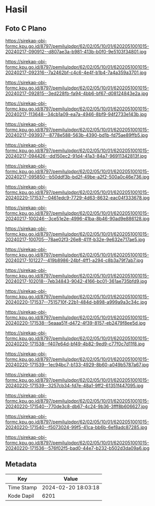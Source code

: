# Hasil

## Foto C Plano

https://sirekap-obj-formc.kpu.go.id/8797/pemilu/pdpr/62/02/05/10/01/6202051001015-20240217-090912--d807ae3a-b981-413b-b0f0-9e5103f34801.jpg

https://sirekap-obj-formc.kpu.go.id/8797/pemilu/pdpr/62/02/05/10/01/6202051001015-20240217-092316--7a2462bf-c4c6-4e4f-b1b4-7a4a359a3701.jpg

https://sirekap-obj-formc.kpu.go.id/8797/pemilu/pdpr/62/02/05/10/01/6202051001015-20240217-092815--3ed228fb-fa94-4bb6-bf67-d08124843e2a.jpg

https://sirekap-obj-formc.kpu.go.id/8797/pemilu/pdpr/62/02/05/10/01/6202051001015-20240217-113648--34cb1a09-ea7a-4946-8bf9-94f2733e143b.jpg

https://sirekap-obj-formc.kpu.go.id/8797/pemilu/pdpr/62/02/05/10/01/6202051001015-20240217-093937--8778e588-563b-4390-bd1b-fd75ae89ffb5.jpg

https://sirekap-obj-formc.kpu.go.id/8797/pemilu/pdpr/62/02/05/10/01/6202051001015-20240217-094426--dd150ec2-91d4-41a3-84a7-96911342813f.jpg

https://sirekap-obj-formc.kpu.go.id/8797/pemilu/pdpr/62/02/05/10/01/6202051001015-20240217-095850--b50ddf3b-bd2f-49be-a2f2-500a0c46e736.jpg

https://sirekap-obj-formc.kpu.go.id/8797/pemilu/pdpr/62/02/05/10/01/6202051001015-20240220-171537--0461edc9-7729-4d63-8632-eac04f333678.jpg

https://sirekap-obj-formc.kpu.go.id/8797/pemilu/pdpr/62/02/05/10/01/6202051001015-20240217-100246--3ce51e2e-4996-41ba-8b46-90ad9e886128.jpg

https://sirekap-obj-formc.kpu.go.id/8797/pemilu/pdpr/62/02/05/10/01/6202051001015-20240217-100705--78ae02f3-26e8-411f-b32e-9e632e717ae5.jpg

https://sirekap-obj-formc.kpu.go.id/8797/pemilu/pdpr/62/02/05/10/01/6202051001015-20240217-101227--419b8986-24bf-4ff1-a294-c8b3a79f7ab7.jpg

https://sirekap-obj-formc.kpu.go.id/8797/pemilu/pdpr/62/02/05/10/01/6202051001015-20240217-102018--7eb34843-9042-4166-bc01-361ae735bfd9.jpg

https://sirekap-obj-formc.kpu.go.id/8797/pemilu/pdpr/62/02/05/10/01/6202051001015-20240220-171537--7515710f-22b1-484d-b898-a999a9a3c34c.jpg

https://sirekap-obj-formc.kpu.go.id/8797/pemilu/pdpr/62/02/05/10/01/6202051001015-20240220-171538--5eaaa51f-d472-4f39-8157-eb2479f8ee5d.jpg

https://sirekap-obj-formc.kpu.go.id/8797/pemilu/pdpr/62/02/05/10/01/6202051001015-20240220-171538--f407e64d-bf49-4b82-9ed9-c77f0c7d11f8.jpg

https://sirekap-obj-formc.kpu.go.id/8797/pemilu/pdpr/62/02/05/10/01/6202051001015-20240220-171539--1ec94bc7-b133-4929-8b60-a049b5787a67.jpg

https://sirekap-obj-formc.kpu.go.id/8797/pemilu/pdpr/62/02/05/10/01/6202051001015-20240220-171539--3257cb34-fd7e-48a1-9ff2-61351f447095.jpg

https://sirekap-obj-formc.kpu.go.id/8797/pemilu/pdpr/62/02/05/10/01/6202051001015-20240220-171540--770de3c8-db67-4c24-9b36-3fff8b606627.jpg

https://sirekap-obj-formc.kpu.go.id/8797/pemilu/pdpr/62/02/05/10/01/6202051001015-20240220-171540--f5073024-99f5-41ca-bb6b-6ef8adc87285.jpg

https://sirekap-obj-formc.kpu.go.id/8797/pemilu/pdpr/62/02/05/10/01/6202051001015-20240220-171536--576f02f5-bad0-44e7-b232-b502d3da09a6.jpg


## Metadata

| Key        | Value               |
| ---------- | ------------------- |
| Time Stamp | 2024-02-20 18:03:18 |
| Kode Dapil | 6201                |




